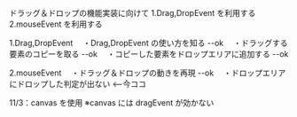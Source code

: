 ドラッグ＆ドロップの機能実装に向けて
1.Drag,DropEvent を利用する
2.mouseEvent を利用する

1.Drag,DropEvent
　・Drag,DropEvent の使い方を知る --ok
　・ドラッグする要素のコピーを取る --ok
　・コピーした要素をドロップエリアに追加する --ok

2.mouseEvent
　・ドラッグ＆ドロップの動きを再現 --ok
　・ドロップエリアにドロップした判定が出ない <--今ココ

11/3：canvas を使用
※canvas には dragEvent が効かない
